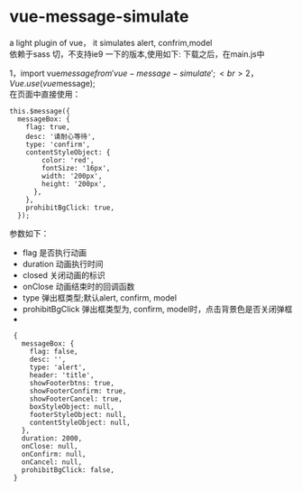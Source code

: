 vue-message-simulate
=====
a light plugin of vue， it simulates alert, confrim,model</br>
        依赖于sass 切，不支持ie9 一下的版本,使用如下:
        下载之后，在main.js中

1，import vue$message from 'vue-message-simulate';<br>
2，Vue.use(vue$message);<br>
在页面中直接使用：<br>
```
this.$message({
  messageBox: {
    flag: true,
    desc: '请耐心等待',
    type: 'confirm',
    contentStyleObject: {
        color: 'red',
        fontSize: '16px',
        width: '200px',
        height: '200px',
      },
    },
    prohibitBgClick: true,
  });
```


参数如下：
* flag 是否执行动画
* duration 动画执行时间
* closed 关闭动画的标识
* onClose 动画结束时的回调函数
* type 弹出框类型;默认alert, confirm, model
* prohibitBgClick 弹出框类型为, confirm, model时，点击背景色是否关闭弹框
*        
 ```
  {
    messageBox: {
      flag: false,
      desc: '',
      type: 'alert',
      header: 'title',
      showFooterbtns: true,
      showFooterConfirm: true,
      showFooterCancel: true,
      boxStyleObject: null,
      footerStyleObject: null,
      contentStyleObject: null,
    },
    duration: 2000,
    onClose: null,
    onConfirm: null,
    onCancel: null,
    prohibitBgClick: false,
  }
```

